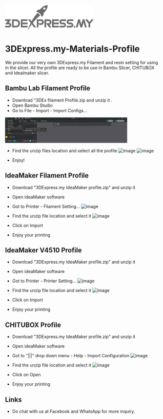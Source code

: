 <img src="logo.png" width = "290">

# 3DExpress.my-Materials-Profile
We provide our very own 3DExpress.my Filament and resin setting for using in the slicer. All the profile are ready to be use in Bambu Slicer, CHITUBOX and Idealmaker slicer.

## Bambu Lab Filament Profile
- Download "3DEx filament Profile.zip and unzip it .
- Open Bambu Studio
- Go to File - Import - Import Configs... 
<img src="3DExpress.my Setting PNG/Bambu Studio/01.png" width = "400">

- Find the unzip files location and select all the profile 
![image](https://github.com/3DExpress/3DExpress.my-Materials-Profile/assets/122084287/fc859244-d962-4a61-905b-ddad1754d996)
![image](https://github.com/3DExpress/3DExpress.my-Materials-Profile/assets/122084287/77940f31-d80e-4d96-b2f6-7b4e7ebf9a79)

- Enjoy! 

## IdeaMaker Filament Profile
- Download "3DExpress.my IdeaMaker profile.zip" and unzip it
- Open ideaMaker software
- Got to Printer - Filament Setting... 
![image](https://github.com/3DExpress/3DExpress.my-Materials-Profile/assets/122084287/f64f210f-91b5-40a4-89d9-3d20c3521c4e)

- Find the unzip file location and select it 
![image](https://github.com/3DExpress/3DExpress.my-Materials-Profile/assets/122084287/10e17f4b-7a75-4c55-9ab2-c776bfd6ee5d)

- Click on Import
- Enjoy your printing

## IdeaMaker V4510 Profile
- Download "3DExpress.my IdeaMaker profile.zip" and unzip it
- Open ideaMaker software
- Got to Printer - Printer Setting... 
![image](https://github.com/3DExpress/3DExpress.my-Materials-Profile/assets/122084287/7aacaed3-ba72-4468-821d-825fe2505a19)

- Find the unzip file location and select it
![image](https://github.com/3DExpress/3DExpress.my-Materials-Profile/assets/122084287/5e87f408-e10e-429d-8e94-7767b1b2636f)

- Click on Import 
- Enjoy your printing

## CHITUBOX Profile
- Download "3DExpress.my IdeaMaker profile.zip" and unzip it
- Open ideaMaker software
- Got to "|||" drop down menu - Help - Import Configuration 
![image](https://github.com/3DExpress/3DExpress.my-Materials-Profile/assets/122084287/cc412791-9ac5-412e-bb34-6cd94bba1ce7)

- Find the unzip file location and select it 
![image](https://github.com/3DExpress/3DExpress.my-Materials-Profile/assets/122084287/a86d153a-36a3-472a-b053-987b149b51d4)

- Click on Open 
- Enjoy your printing

## Links
- Do chat with us at Facebook and WhatsApp for more inquiry.
